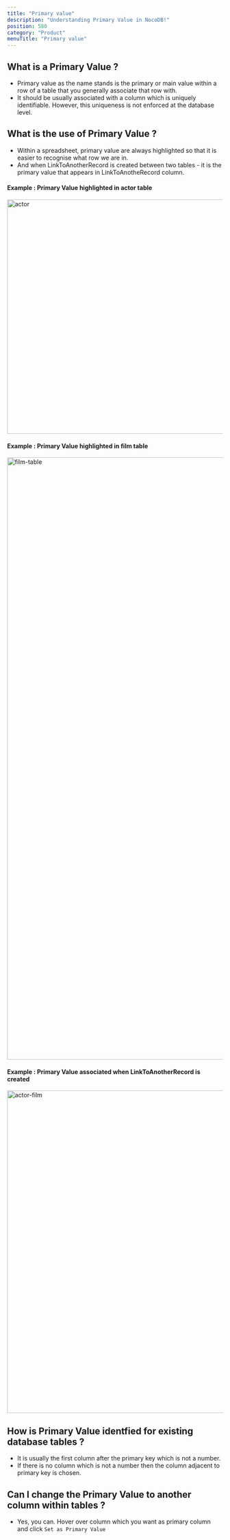 ```yaml
---
title: "Primary value"
description: "Understanding Primary Value in NocoDB!"
position: 580
category: "Product"
menuTitle: "Primary value"
---
```


## What is a Primary Value ?
- Primary value as the name stands is the primary or main value within a row of a table that you generally associate that row with.
- It should be usually associated with a column which is uniquely identifiable. However, this uniqueness is not enforced at the database level.

## What is the use of Primary Value ?
- Within a spreadsheet, primary value are always highlighted so that it is easier to recognise what row we are in.
- And when LinkToAnotherRecord is created between two tables - it is the primary value that appears in LinkToAnotheRecord column. 

#### Example : Primary Value highlighted in actor table
<img width="547" alt="actor" src="https://user-images.githubusercontent.com/5435402/152645708-92b83985-4a0a-42b2-9d01-d26be70fd3aa.png">

#### Example : Primary Value highlighted in film table
<img width="1406" alt="film-table" src="https://user-images.githubusercontent.com/5435402/152645713-b4df99b2-4eb7-4fea-85f9-0baf47470ef3.png">

#### Example : Primary Value associated when LinkToAnotherRecord is created
<img width="753" alt="actor-film" src="https://user-images.githubusercontent.com/5435402/152645714-4061c94a-4cfb-44e5-b112-63cf4ed869fe.png">


## How is Primary Value identfied for existing database tables ?
- It is usually the first column after the primary key which is not a number. 
- If there is no column which is not a number then the column adjacent to primary key is chosen. 

## Can I change the Primary Value to another column within tables ?
- Yes, you can. Hover over column which you want as primary column and click ```Set as Primary Value``` 
